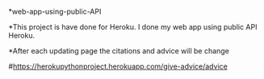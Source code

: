 *web-app-using-public-API

*This project is have done for Heroku. I done my web app using public API Heroku.

 *After each updating page the citations and advice will be change 

#https://herokupythonproject.herokuapp.com/give-advice/advice
